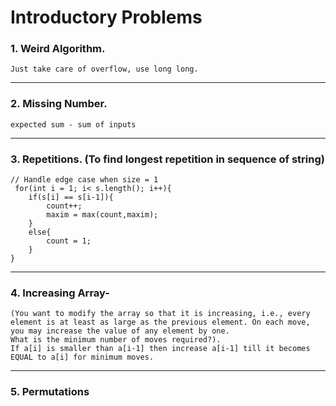   # Introductory Problems

  ### 1. Weird Algorithm.
    Just take care of overflow, use long long.
  ---
  ### 2. Missing Number.
    expected sum - sum of inputs
---
  ### 3. Repetitions. (To find longest repetition in sequence of string)
    // Handle edge case when size = 1
     for(int i = 1; i< s.length(); i++){
        if(s[i] == s[i-1]){
            count++;
            maxim = max(count,maxim);
        }
        else{
            count = 1;
        }
    }
---
  ### 4. Increasing Array-
    (You want to modify the array so that it is increasing, i.e., every element is at least as large as the previous element. On each move, you may increase the value of any element by one. 
    What is the minimum number of moves required?).
    If a[i] is smaller than a[i-1] then increase a[i-1] till it becomes EQUAL to a[i] for minimum moves.
---
  ### 5. Permutations



